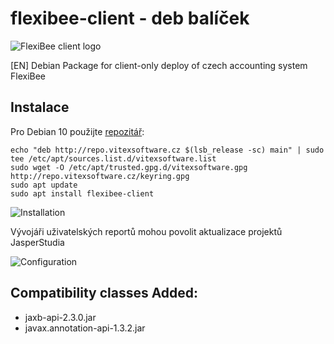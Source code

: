# flexibee-client - deb balíček

![FlexiBee client logo](https://raw.githubusercontent.com/Vitexus/flexibee-client-deb/master/flexibee-client.svg)

[EN] Debian Package for client-only deploy of czech accounting system FlexiBee

Instalace
---------

Pro Debian 10 použijte [repozitář](http://repo.vitexsoftware.cz/):

```shell
echo "deb http://repo.vitexsoftware.cz $(lsb_release -sc) main" | sudo tee /etc/apt/sources.list.d/vitexsoftware.list
sudo wget -O /etc/apt/trusted.gpg.d/vitexsoftware.gpg http://repo.vitexsoftware.cz/keyring.gpg
sudo apt update
sudo apt install flexibee-client
```

![Installation](https://raw.githubusercontent.com/Vitexus/flexibee-client-deb/buster/installation.png)

Vývojáři uživatelských reportů  mohou povolit aktualizace projektů JasperStudia 

![Configuration](https://raw.githubusercontent.com/Vitexus/flexibee-client-deb/buster/configuring.png)

Compatibility classes Added:
---------------------------

 * jaxb-api-2.3.0.jar
 * javax.annotation-api-1.3.2.jar

